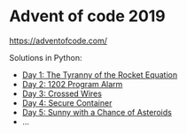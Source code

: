 # Advent of code 2019

https://adventofcode.com/

Solutions in Python:

- [Day 1: The Tyranny of the Rocket Equation](/1/dayOne.py)
- [Day 2: 1202 Program Alarm](/2/dayTwo.py)
- [Day 3: Crossed Wires](/3/dayThree.py)
- [Day 4: Secure Container](/4/dayFour.py)
- [Day 5: Sunny with a Chance of Asteroids](/5/dayFive.py)
- ...
